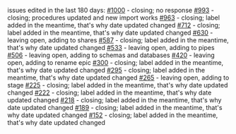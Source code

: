 issues edited in the last 180 days:
[#1000](https://github.com/snowflakedb/terraform-provider-snowflake/issues/1000) - closing; no response
[#993](https://github.com/snowflakedb/terraform-provider-snowflake/issues/993) - closing; procedures updated and new import works
[#963](https://github.com/snowflakedb/terraform-provider-snowflake/issues/963) - closing; label added in the meantime, that's why date updated changed
[#712](https://github.com/snowflakedb/terraform-provider-snowflake/issues/712) - closing; label added in the meantime, that's why date updated changed
[#630](https://github.com/snowflakedb/terraform-provider-snowflake/issues/630) - leaving open, adding to shares
[#587](https://github.com/snowflakedb/terraform-provider-snowflake/issues/587) - closing; label added in the meantime, that's why date updated changed
[#533](https://github.com/snowflakedb/terraform-provider-snowflake/issues/533) - leaving open, adding to pipes
[#506](https://github.com/snowflakedb/terraform-provider-snowflake/issues/506) - leaving open, adding to schemas and databases
[#420](https://github.com/snowflakedb/terraform-provider-snowflake/issues/420) - leaving open, adding to rename epic
[#300](https://github.com/snowflakedb/terraform-provider-snowflake/issues/300) - closing; label added in the meantime, that's why date updated changed
[#295](https://github.com/snowflakedb/terraform-provider-snowflake/issues/295) - closing; label added in the meantime, that's why date updated changed
[#265](https://github.com/snowflakedb/terraform-provider-snowflake/issues/265) - leaving open, adding to stage
[#225](https://github.com/snowflakedb/terraform-provider-snowflake/issues/225) - closing; label added in the meantime, that's why date updated changed
[#222](https://github.com/snowflakedb/terraform-provider-snowflake/issues/222) - closing; label added in the meantime, that's why date updated changed
[#218](https://github.com/snowflakedb/terraform-provider-snowflake/issues/218) - closing; label added in the meantime, that's why date updated changed
[#189](https://github.com/snowflakedb/terraform-provider-snowflake/issues/189) - closing; label added in the meantime, that's why date updated changed
[#152](https://github.com/snowflakedb/terraform-provider-snowflake/issues/152) - closing; label added in the meantime, that's why date updated changed
